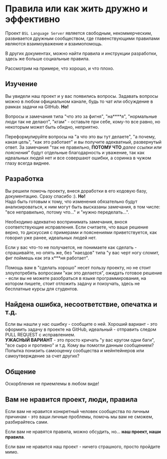 # Правила или как жить дружно и эффективно

Проект `BSL Language Server` является свободным, некоммерческим, развивается дружным сообществом, где главенствующими правилами являются взаимоуважение и взаимопомощь.

В других документах, можно найти правила и инструкции разработки, здесь же больше социальные правила.

Рассмотрим на примере, что хорошо, и что плохо.

## Изучение

Вы увидели наш проект и у вас появились вопросы. Задавать вопросы можно в любом официальном канале, будь то чат или обсуждение в рамках задачи на GitHub. __Но!__

Вопросы и замечания типа "что это за фигня", "на****я", "нормальные люди так не делают", "кгам" - оставьте при себе, кому-то все равно, но некоторым может быть обидно, неприятно.  

Переформулируйте вопросы на "а что это вы тут делаете", "а почему, какая цель", "как это работает" и вы получите адекватный, развернутый ответ. За замечания "так не правильно, __ПОТОМУ ЧТО__ *далее ссылки или пояснения*" будут отдельные благодарность и уважение, так как идеальных людей нет и все совершают ошибки, а соринка в чужом глазу всегда виднее.

## Разработка

Вы решили помочь проекту, внеся доработки в его кодовую базу, документацию. Сразу спасибо :). __Но!__  
Надо быть готовым к тому, что изменения обязательно будут анализироваться, к ним могут быть высказаны замечания, в том числе: "все неправильно, потому что..." и "нужно переделать...".  

Необходимо адекватно воспринимать замечания, внося соответствующие исправления. Если считаете, что ваше решение верно, то дискуссия с примерами и пояснениями приветствуется, как говорил уже ранее, идеальных людей нет.

Если у вас что-то не получается, не понимаете как сделать - спрашивайте, но опять же, без "наездов" типа "у вас черт ногу сломит, фиг поймешь как эта х***ня работает".

Помощь вам в "сделать хорошо" несет пользу проекту, но не стоит злоупотребять вопросами "как это делается", ожидать готовое решение - если вы не можете разобраться в языке программирования, на котором пишете, стоит отложить задачу и поизучать, здесь не бесплатные курсы для студентов.

## Найдена ошибка, несоответствие, опечатка и т.д.

Если вы нашли у нас ошибку - сообщите о ней. Хороший вариант - это оформить задачу в проекте на GitHub, идеальный - отправить следом PULL REQUEST с исправлением.  
__УЖАСНЫЙ ВАРИАНТ__ - это просто кричать "у вас кругом одни баги", "все сыро и противно" и т.д. Кому вы помогли данным сообщением? Попытка понизить самооценку сообщества и мейнтейнеров или самоутверждение за счет других?

## Общение

Оскорбления не приемлемы в любом виде!

## Вам не нравится проект, люди, правила

Если вам не нравится конкретный человек сообщества по личным причинам - это ваши личные проблемы, помочь мы вам не сможем, разбирайтесь сами.  

Если вам не нравятся правила, можно обсудить, но... **наш проект, наши правила**.

Если вам не нравится наш проект - ничего страшного, просто пройдите мимо.
